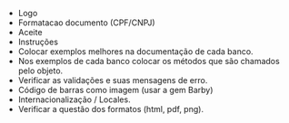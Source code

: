 * Logo
* Formatacao documento (CPF/CNPJ)
* Aceite
* Instruções
* Colocar exemplos melhores na documentação de cada banco.
* Nos exemplos de cada banco colocar os métodos que são chamados pelo objeto.
* Verificar as validações e suas mensagens de erro.
* Código de barras como imagem (usar a gem Barby)
* Internacionalização / Locales.
* Verificar a questão dos formatos (html, pdf, png).
